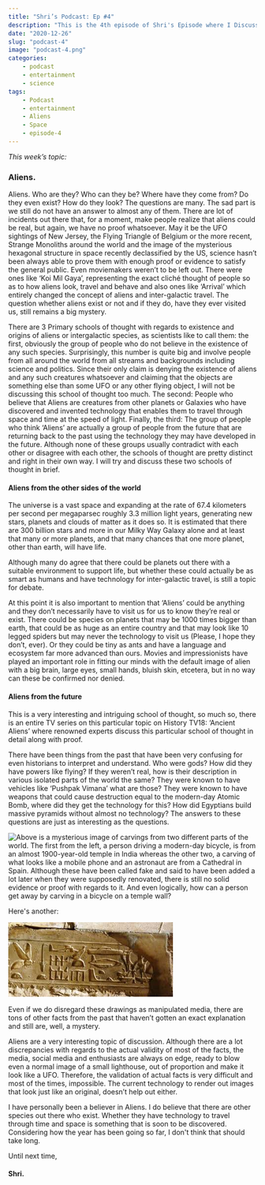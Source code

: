 ```yaml
---
title: "Shri’s Podcast: Ep #4"
description: "This is the 4th episode of Shri's Episode where I Discuss in brief about Aliens and discuss a few schools of thought on their origin.."
date: "2020-12-26"
slug: "podcast-4"
image: "podcast-4.png"
categories:
    - podcast
    - entertainment
    - science
tags:
    - Podcast
    - entertainment
    - Aliens
    - Space
    - episode-4
---
```


*This week’s topic:*
###  Aliens.

 
Aliens. Who are they? Who can they be? Where have they come from? Do they even exist? How do they look? The questions are many. The sad part is we still do not have an answer to almost any of them. There are lot of incidents out there that, for a moment, make people realize that aliens could be real, but again, we have no proof whatsoever. May it be the UFO sightings of New Jersey, the Flying Triangle of Belgium or the more recent, Strange Monoliths around the world and the image of the mysterious hexagonal structure in space recently declassified by the US, science hasn’t been always able to prove them with enough proof or evidence to satisfy the general public. Even moviemakers weren’t to be left out. There were ones like ‘Koi Mil Gaya’, representing the exact cliché thought of people so as to how aliens look, travel and behave and also ones like ‘Arrival’ which entirely changed the concept of aliens and inter-galactic travel. The question whether aliens exist or not and if they do, have they ever visited us, still remains a big mystery.

There are 3 Primary schools of thought with regards to existence and origins of aliens or intergalactic species, as scientists like to call them: the first, obviously the group of people who do not believe in the existence of any such species. Surprisingly, this number is quite big and involve people from all around the world from all streams and backgrounds including science and politics. Since their only claim is denying the existence of aliens and any such creatures whatsoever and claiming that the objects are something else than some UFO or any other flying object, I will not be discussing this school of thought too much. The second: People who believe that Aliens are creatures from other planets or Galaxies who have discovered and invented technology that enables them to travel through space and time at the speed of light. Finally, the third: The group of people who think ‘Aliens’ are actually a group of people from the future that are returning back to the past using the technology they may have developed in the future. Although none of these groups usually contradict with each other or disagree with each other, the schools of thought are pretty distinct and right in their own way. I will try and discuss these two schools of thought in brief.

 

#### Aliens from the other sides of the world

The universe is a vast space and expanding at the rate of 67.4 kilometers per second per megaparsec roughly 3.3 million light years, generating new stars, planets and clouds of matter as it does so. It is estimated that there are 300 billion stars and more in our Milky Way Galaxy alone and at least that many or more planets, and that many chances that one more planet, other than earth, will have life.

Although many do agree that there could be planets out there with a suitable environment to support life, but whether these could actually be as smart as humans and have technology for inter-galactic travel, is still a topic for debate.

At this point it is also important to mention that ‘Aliens’ could be anything and they don’t necessarily have to visit us for us to know they’re real or exist. There could be species on planets that may be 1000 times bigger than earth, that could be as huge as an entire country and that may look like 10 legged spiders but may never the technology to visit us (Please, I hope they don’t, ever). Or they could be tiny as ants and have a language and ecosystem far more advanced than ours. Movies and impressionists have played an important role in fitting our minds with the default image of alien with a big brain, large eyes, small hands, bluish skin, etcetera, but in no way can these be confirmed nor denied.

#### Aliens from the future

This is a very interesting and intriguing school of thought, so much so, there is an entire TV series on this particular topic on History TV18: ‘Ancient Aliens’ where renowned experts discuss this particular school of thought in detail along with proof.

There have been things from the past that have been very confusing for even historians to interpret and understand. Who were gods? How did they have powers like flying? If they weren’t real, how is their description in various isolated parts of the world the same? They were known to have vehicles like ‘Pushpak Vimana’ what are those? They were known to have weapons that could cause destruction equal to the modern-day Atomic Bomb, where did they get the technology for this? How did Egyptians build massive pyramids without almost no technology? The answers to these questions are just as interesting as the questions.

![Above is a mysterious image of carvings from two different parts of the world. The first from the left, a person driving a modern-day bicycle, is from an almost 1900-year-old temple in India whereas the other two, a carving of what looks like a mobile phone and an astronaut are from a Cathedral in Spain. Although these have been called fake and said to have been added a lot later when they were supposedly renovated, there is still no solid evidence or proof with regards to it. And even logically, how can a person get away by carving in a bicycle on a temple wall?](carving.jpg)

Here's another: 

![Above is another mysterious image being circulated on social media, reportedly from a pyramid from Egypt as the old representations of helicopters and other flying objects. Even these have been called fake and illegitimate, but again, no strong proof to negate it strongly.](egypt.jpg)




Even if we do disregard these drawings as manipulated media, there are tons of other facts from the past that haven’t gotten an exact explanation and still are, well, a mystery.

Aliens are a very interesting topic of discussion. Although there are a lot discrepancies with regards to the actual validity of most of the facts, the media, social media and enthusiasts are always on edge, ready to blow even a normal image of a small lighthouse, out of proportion and make it look like a UFO. Therefore, the validation of actual facts is very difficult and most of the times, impossible. The current technology to render out images that look just like an original, doesn’t help out either.

I have personally been a believer in Aliens. I do believe that there are other species out there who exist. Whether they have technology to travel through time and space is something that is soon to be discovered. Considering how the year has been going so far, I don't think that should take long.


Until next time, 

 

#### Shri.